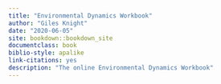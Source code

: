 ```yaml
--- 
title: "Environmental Dynamics Workbook"
author: "Giles Knight"
date: "2020-06-05"
site: bookdown::bookdown_site
documentclass: book
biblio-style: apalike
link-citations: yes
description: "The online Environmental Dynamics Workbook"
---
```




